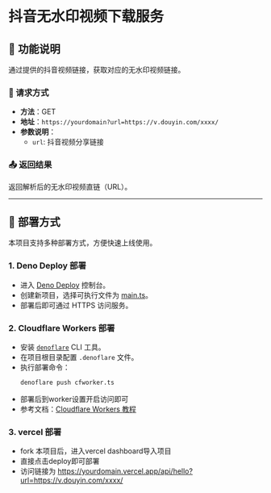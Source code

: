 # 抖音无水印视频下载服务

## 📌 功能说明

通过提供的抖音视频链接，获取对应的无水印视频链接。

### 🔧 请求方式
- **方法**：GET
- **地址**：`https://yourdomain?url=https://v.douyin.com/xxxx/`
- **参数说明**：
    - `url`: 抖音视频分享链接

### 📤 返回结果
返回解析后的无水印视频直链（URL）。

---

## 🚀 部署方式

本项目支持多种部署方式，方便快速上线使用。

### 1. Deno Deploy 部署
- 进入 [Deno Deploy](https://dash.deno.com/) 控制台。
- 创建新项目，选择可执行文件为 [main.ts](./main.ts)。
- 部署后即可通过 HTTPS 访问服务。

### 2. Cloudflare Workers 部署
- 安装 [`denoflare`](https://github.com/skymethod/denoflare) CLI 工具。
- 在项目根目录配置 `.denoflare` 文件。
- 执行部署命令：
  ```bash
  denoflare push cfworker.ts
  ```
- 部署后到worker设置开启访问即可
- 参考文档：[Cloudflare Workers 教程](https://docs.deno.com/examples/cloudflare_workers_tutorial/)

### 3. vercel 部署
- fork 本项目后，进入vercel dashboard导入项目
- 直接点击deploy即可部署
- 访问链接为 https://yourdomain.vercel.app/api/hello?url=https://v.douyin.com/xxxx/

